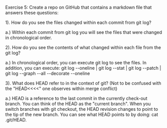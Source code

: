 Exercise 5: Create a repo on GitHub that contains a markdown file that answers these questions:

1). How do you see the files changed within each commit from git log?

  a.) Within each commit from git log you will see the files that were changed in chronological order.
  
2). How do you see the contents of what changed within each file from the git log?

  a.) In chronological order, you can execute git log to see the files. In addition, you can execute:
  git log --oneline | git log --stat | git log --patch | git log --graph --all --decorate --oneline

3). What does HEAD refer to in the context of git? (Not to be confused with the "HEAD<<<<" one observes within merge conflict)

  a.) HEAD is a reference to the last commit in the currently check-out branch. You can think of the HEAD as the "current branch". When you   switch branches with git checkout, the HEAD revision changes to point to the tip of the new branch. You can see what HEAD points to by doing: cat .git/HEAD.
